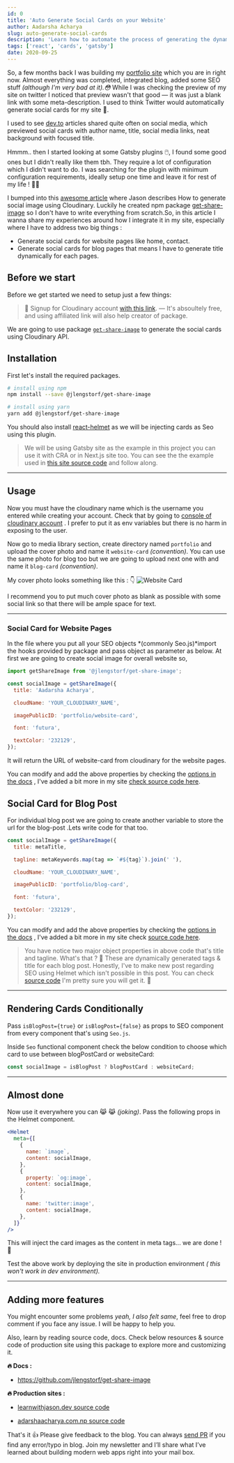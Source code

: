 ```yaml
---
id: 0
title: 'Auto Generate Social Cards on your Website'
author: Aadarsha Acharya
slug: auto-generate-social-cards
description: 'Learn how to automate the process of generating the dynamic social media cards for website pages and blog posts.'
tags: ['react', 'cards', 'gatsby']
date: 2020-09-25
---
```


So, a few months back I was building my [portfolio site](http://adarshaacharya.com.np/) which you are in right now. Almost everything was completed, integrated blog, added some SEO stuff _(although I'm very bad at it).😳_ While I was checking the preview of my site on twitter I noticed that preview wasn't that good — it was just a blank link with some meta-description. I used to think Twitter would automatically generate social cards for my site 🤪.

I used to see [dev.to](https://dev.to/) articles shared quite often on social media, which previewed social cards with author name, title, social media links, neat background with focused title.

Hmmm.. then I started looking at some Gatsby plugins 🖱️, I found some good ones but I didn't really like them tbh. They require a lot of configuration which I didn't want to do. I was searching for the plugin with minimum configuration requirements, ideally setup one time and leave it for rest of my life ! 🚀🔥

I bumped into this [awesome article](https://www.learnwithjason.dev/blog/auto-generate-social-image/) where Jason describes How to generate social image using Cloudinary. Luckily he created npm package [get-share-image](https://www.npmjs.com/package/@jlengstorf/get-share-image) so I don't have to write everything from scratch.So, in this article I wanna share my experiences around how I integrate it in my site, especially where I have to address two big things :

- Generate social cards for website pages like home, contact.
- Generate social cards for blog pages that means I have to generate title dynamically for each pages.

## Before we start

Before we get started we need to setup just a few things:

> 🚨 Signup for Cloudinary account [with this link](https://jason.af/cloudinary). — It's absoultely free, and using affiliated link will also help creator of package.

We are going to use package [`get-share-image`](https://www.npmjs.com/package/@jlengstorf/get-share-image) to generate the social cards using Cloudinary API.

## Installation

First let's install the required packages.

```bash
# install using npm
npm install --save @jlengstorf/get-share-image

# install using yarn
yarn add @jlengstorf/get-share-image
```

You should also install [react-helmet](https://www.gatsbyjs.com/plugins/gatsby-plugin-react-helmet/#install) as we will be injecting cards as Seo using this plugin.

> We will be using Gatsby site as the example in this project you can use it with CRA or in Next.js site too.
> You can see the the example used in [this site source code](https://github.com/adarshaacharya/adarshaacharya.com.np/blob/master/src/components/Seo/Seo.js) and follow along.

---

## Usage

Now you must have the cloudinary name which is the username you entered while creating your account. Check that by going to [console of cloudinary account](https://cloudinary.com/console) . I prefer to put it as env variables but there is no harm in exposing to the user.

Now go to media library section, create directory named `portfolio` and upload the cover photo and name it `website-card` _(convention)_. You can use the same photo for blog too but we are going to upload next one with and name it `blog-card` _(convention)_.

My cover photo looks something like this : 👇
![Website Card](website-card.png)

I recommend you to put much cover photo as blank as possible with some social link so that there will be ample space for text.

---

### Social Card for Website Pages

In the file where you put all your SEO objects *(commonly Seo.js)*import the hooks provided by package and pass object as parameter as below.
At first we are going to create social image for overall website so,

```js
import getShareImage from '@jlengstorf/get-share-image';

const socialImage = getShareImage({
  title: 'Aadarsha Acharya',

  cloudName: 'YOUR_CLOUDINARY_NAME',

  imagePublicID: 'portfolio/website-card',

  font: 'futura',

  textColor: '232129',
});
```

It will return the URL of website-card from cloudinary for the website pages.

You can modify and add the above properties by checking the [options in the docs](https://github.com/jlengstorf/get-share-image#options) , I've added a bit more in my site [check source code here](https://github.com/adarshaacharya/adarshaacharya.com.np/blob/c229d6341ae76d0c49b5cd6e969640aee44e799c/src/components/Seo/Seo.js#L15).

## Social Card for Blog Post

For individual blog post we are going to create another variable to store the url for the blog-post .Lets write code for that too.

```js
const socialImage = getShareImage({
  title: metaTitle,

  tagline: metaKeywords.map(tag => `#${tag}`).join(' '),

  cloudName: 'YOUR_CLOUDINARY_NAME',

  imagePublicID: 'portfolio/blog-card',

  font: 'futura',

  textColor: '232129',
});
```

You can modify and add the above properties by checking the [options in the docs](https://github.com/jlengstorf/get-share-image#options) , I've added a bit more in my site check [source code here](https://github.com/adarshaacharya/adarshaacharya.com.np/blob/c229d6341ae76d0c49b5cd6e969640aee44e799c/src/components/Seo/Seo.js#L31).

> You have notice two major object properties in above code that's title and tagline. What's that ? 🤔
> These are dynamically generated tags & title for each blog post. Honestly, I've to make new post regarding SEO using Helmet which isn't possible in this post. You can check [source code](https://github.com/adarshaacharya/adarshaacharya.com.np/blob/c229d6341ae76d0c49b5cd6e969640aee44e799c/src/components/Seo/Seo.js) I'm pretty sure you will get it. 🧠

---

## Rendering Cards Conditionally

Pass `isBlogPost={true}` or `isBlogPost={false}` as props to SEO component from every component that's using `Seo.js`.

Inside `Seo` functional component check the below condition to choose which card to use between blogPostCard or websiteCard:

```js
const socialImage = isBlogPost ? blogPostCard : websiteCard;
```

---

## Almost done

Now use it everywhere you can 😹 😹 _(joking)_. Pass the following props in the Helmet component.

```jsx
<Helmet
  meta={[
    {
      name: `image`,
      content: socialImage,
    },
    {
      property: `og:image`,
      content: socialImage,
    },
    {
      name: 'twitter:image',
      content: socialImage,
    },
  ]}
/>
```

This will inject the card images as the content in meta tags... we are done ! 🤙

Test the above work by deploying the site in production environment _( this won't work in dev environment)._

---

## Adding more features

You might encounter some problems _yeah, I also felt same_, feel free to drop comment if you face any issue. I will be happy to help you.

Also, learn by reading source code, docs. Check below resources & source code of production site using this package to explore more and customizing it.

**🔥 Docs :**

- https://github.com/jlengstorf/get-share-image

**🔥 Production sites :**

- [learnwithjason.dev source code](https://github.com/jlengstorf/learnwithjason.dev)

- [adarshaacharya.com.np source code](https://github.com/adarshaacharya/adarshaacharya.com.np)

That's it 👍 Please give feedback to the blog. You can always [send PR](https://github.com/adarshaacharya/adarshaacharya.com.np/edit/master/content/posts/00-auto-generate-social-card/index.md) if you find any error/typo in blog. Join my newsletter and I’ll share what I’ve learned about building modern web apps right into your mail box.
